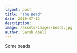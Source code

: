 ```yaml
---
layout: post
title: "The Bead"
date: 2019-07-13
description: 
image: /assets/images/beads.jpg
author: Sarah Abell
---
```

Some beads
